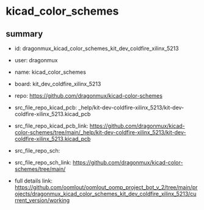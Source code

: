 # kicad_color_schemes
 
## summary 
* id: dragonmux_kicad_color_schemes_kit_dev_coldfire_xilinx_5213
* user: dragonmux
* name: kicad_color_schemes
* board: kit_dev_coldfire_xilinx_5213
* repo: https://github.com/dragonmux/kicad-color-schemes
* src_file_repo_kicad_pcb: _help/kit-dev-coldfire-xilinx_5213/kit-dev-coldfire-xilinx_5213.kicad_pcb
* src_file_repo_kicad_pcb_link: https://github.com/dragonmux/kicad-color-schemes/tree/main/_help/kit-dev-coldfire-xilinx_5213/kit-dev-coldfire-xilinx_5213.kicad_pcb


* src_file_repo_sch: 
* src_file_repo_sch_link: https://github.com/dragonmux/kicad-color-schemes/tree/main/
* full details link: https://github.com/oomlout/oomlout_oomp_project_bot_v_2/tree/main/projects/dragonmux_kicad_color_schemes_kit_dev_coldfire_xilinx_5213/current_version/working  







